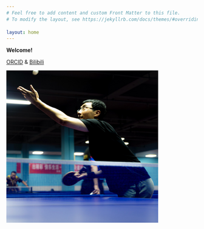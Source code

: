 ```yaml
---
# Feel free to add content and custom Front Matter to this file.
# To modify the layout, see https://jekyllrb.com/docs/themes/#overriding-theme-defaults

layout: home
---
```

**Welcome!**

[ORCID](https://orcid.org/0000-0002-2231-8381)
& [Bilibili](https://space.bilibili.com/399381595?spm_id_from=333.1007.0.0)

<img src="/fig/pingpong.jpeg" alt="Profile" width="auto" height="400">
